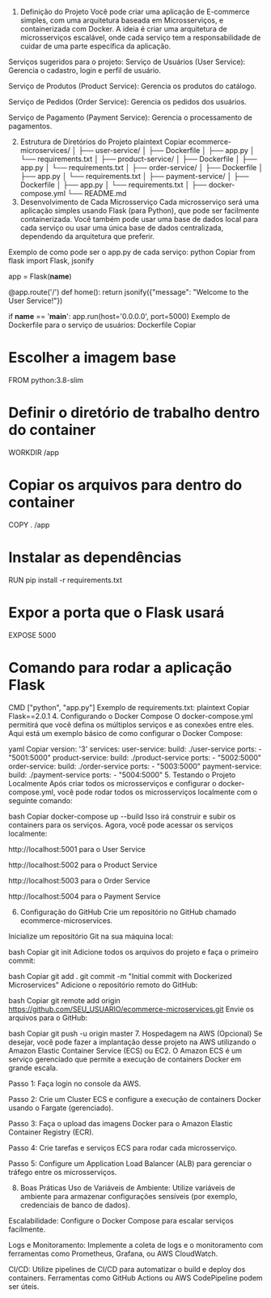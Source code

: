 1. Definição do Projeto
Você pode criar uma aplicação de E-commerce simples, com uma arquitetura baseada em Microsserviços, e containerizada com Docker. A ideia é criar uma arquitetura de microsserviços escalável, onde cada serviço tem a responsabilidade de cuidar de uma parte específica da aplicação.

Serviços sugeridos para o projeto:
Serviço de Usuários (User Service): Gerencia o cadastro, login e perfil de usuário.

Serviço de Produtos (Product Service): Gerencia os produtos do catálogo.

Serviço de Pedidos (Order Service): Gerencia os pedidos dos usuários.

Serviço de Pagamento (Payment Service): Gerencia o processamento de pagamentos.

2. Estrutura de Diretórios do Projeto
plaintext
Copiar
ecommerce-microservices/
│
├── user-service/
│   ├── Dockerfile
│   ├── app.py
│   └── requirements.txt
│
├── product-service/
│   ├── Dockerfile
│   ├── app.py
│   └── requirements.txt
│
├── order-service/
│   ├── Dockerfile
│   ├── app.py
│   └── requirements.txt
│
├── payment-service/
│   ├── Dockerfile
│   ├── app.py
│   └── requirements.txt
│
├── docker-compose.yml
└── README.md
3. Desenvolvimento de Cada Microsserviço
Cada microsserviço será uma aplicação simples usando Flask (para Python), que pode ser facilmente containerizada. Você também pode usar uma base de dados local para cada serviço ou usar uma única base de dados centralizada, dependendo da arquitetura que preferir.

Exemplo de como pode ser o app.py de cada serviço:
python
Copiar
from flask import Flask, jsonify

app = Flask(__name__)

@app.route('/')
def home():
    return jsonify({"message": "Welcome to the User Service!"})

if __name__ == '__main__':
    app.run(host='0.0.0.0', port=5000)
Exemplo de Dockerfile para o serviço de usuários:
Dockerfile
Copiar
# Escolher a imagem base
FROM python:3.8-slim

# Definir o diretório de trabalho dentro do container
WORKDIR /app

# Copiar os arquivos para dentro do container
COPY . /app

# Instalar as dependências
RUN pip install -r requirements.txt

# Expor a porta que o Flask usará
EXPOSE 5000

# Comando para rodar a aplicação Flask
CMD ["python", "app.py"]
Exemplo de requirements.txt:
plaintext
Copiar
Flask==2.0.1
4. Configurando o Docker Compose
O docker-compose.yml permitirá que você defina os múltiplos serviços e as conexões entre eles. Aqui está um exemplo básico de como configurar o Docker Compose:

yaml
Copiar
version: '3'
services:
  user-service:
    build: ./user-service
    ports:
      - "5001:5000"
  product-service:
    build: ./product-service
    ports:
      - "5002:5000"
  order-service:
    build: ./order-service
    ports:
      - "5003:5000"
  payment-service:
    build: ./payment-service
    ports:
      - "5004:5000"
5. Testando o Projeto Localmente
Após criar todos os microsserviços e configurar o docker-compose.yml, você pode rodar todos os microsserviços localmente com o seguinte comando:

bash
Copiar
docker-compose up --build
Isso irá construir e subir os containers para os serviços. Agora, você pode acessar os serviços localmente:

http://localhost:5001 para o User Service

http://localhost:5002 para o Product Service

http://localhost:5003 para o Order Service

http://localhost:5004 para o Payment Service

6. Configuração do GitHub
Crie um repositório no GitHub chamado ecommerce-microservices.

Inicialize um repositório Git na sua máquina local:

bash
Copiar
git init
Adicione todos os arquivos do projeto e faça o primeiro commit:

bash
Copiar
git add .
git commit -m "Initial commit with Dockerized Microservices"
Adicione o repositório remoto do GitHub:

bash
Copiar
git remote add origin https://github.com/SEU_USUARIO/ecommerce-microservices.git
Envie os arquivos para o GitHub:

bash
Copiar
git push -u origin master
7. Hospedagem na AWS (Opcional)
Se desejar, você pode fazer a implantação desse projeto na AWS utilizando o Amazon Elastic Container Service (ECS) ou EC2. O Amazon ECS é um serviço gerenciado que permite a execução de containers Docker em grande escala.

Passo 1: Faça login no console da AWS.

Passo 2: Crie um Cluster ECS e configure a execução de containers Docker usando o Fargate (gerenciado).

Passo 3: Faça o upload das imagens Docker para o Amazon Elastic Container Registry (ECR).

Passo 4: Crie tarefas e serviços ECS para rodar cada microsserviço.

Passo 5: Configure um Application Load Balancer (ALB) para gerenciar o tráfego entre os microsserviços.

8. Boas Práticas
Uso de Variáveis de Ambiente: Utilize variáveis de ambiente para armazenar configurações sensíveis (por exemplo, credenciais de banco de dados).

Escalabilidade: Configure o Docker Compose para escalar serviços facilmente.

Logs e Monitoramento: Implemente a coleta de logs e o monitoramento com ferramentas como Prometheus, Grafana, ou AWS CloudWatch.

CI/CD: Utilize pipelines de CI/CD para automatizar o build e deploy dos containers. Ferramentas como GitHub Actions ou AWS CodePipeline podem ser úteis.
